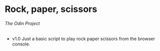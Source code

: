 # Rock, paper, scissors
###### The Odin Project

* v1.0
Just a basic script to play rock paper scissors from the browser console.